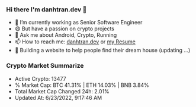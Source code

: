 ### Hi there I'm danhtran.dev 👋

- 🔭 I’m currently working as Senior Software Engineer
- 😄 But have a passion on crypto projects
- 💬 Ask me about Android, Crypto, Running 
- 📫 How to reach me: <a href="https://danhtran.dev" target="_blank">danhtran.dev</a> or <a href="Developer-Resume.pdf" target="_blank">my Resume</a>
- 🌱 Building a website to help people find their dream house (updating ...)

### Crypto Market Summarize
- Active Crypto: 13477
- % Market Cap: BTC 41.31% | ETH 14.03% | BNB 3.84%
- Total Market Cap Changed 24h: 2.01%
- Updated At: 6/23/2022, 9:17:46 AM
